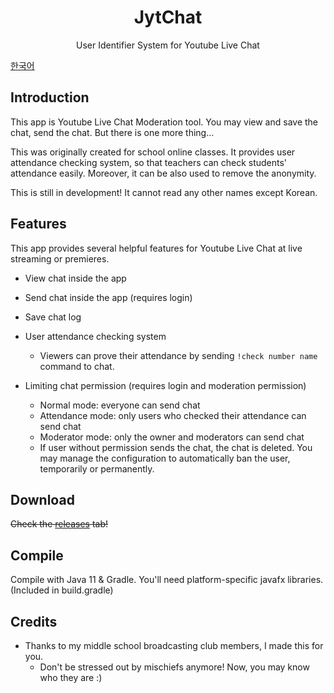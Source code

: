 <h1 align="center">JytChat</h1>
<p align="center">User Identifier System for Youtube Live Chat</p>

[한국어](README.kr.md)

## Introduction
This app is Youtube Live Chat Moderation tool. You may view and save the chat, send the chat. But there is one more thing...

This was originally created for school online classes. It provides user attendance checking system, so that teachers can check students' attendance easily. Moreover, it can be also used to remove the anonymity.

This is still in development! It cannot read any other names except Korean.

## Features
This app provides several helpful features for Youtube Live Chat at live streaming or premieres.
* View chat inside the app
* Send chat inside the app (requires login)
* Save chat log


* User attendance checking system
  * Viewers can prove their attendance by sending `!check number name` command to chat.
* Limiting chat permission (requires login and moderation permission)
  * Normal mode: everyone can send chat
  * Attendance mode: only users who checked their attendance can send chat
  * Moderator mode: only the owner and moderators can send chat
  * If user without permission sends the chat, the chat is deleted. You may manage the configuration to automatically ban the user, temporarily or permanently.

## Download
~~Check the [releases](https://github.com/HURDOO/jytchat/releases) tab!~~

## Compile
Compile with Java 11 & Gradle. You'll need platform-specific javafx libraries. (Included in build.gradle)

## Credits
* Thanks to my middle school broadcasting club members, I made this for you.
  * Don't be stressed out by mischiefs anymore! Now, you may know who they are :)
